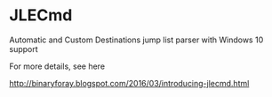 # JLECmd
Automatic and Custom Destinations jump list parser with Windows 10 support

For more details, see here

http://binaryforay.blogspot.com/2016/03/introducing-jlecmd.html
